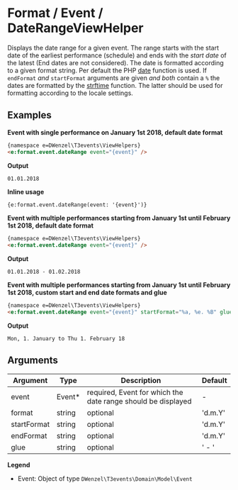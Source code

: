 Format / Event / DateRangeViewHelper
==========================

Displays the date range for a given event. The range starts with the start date of the earliest performance (schedule) and ends with the
*start date* of the latest (End dates are not considered).
The date is formatted according to a given format string. Per default the PHP [date](http://php.net/manual/de/function.date.php) function is used.
If `endFormat` *and* `startFormat` arguments are given *and both* contain a `%` the dates are formatted by the 
[strftime](http://php.net/manual/en/function.strftime.php) function. The latter should be used for formatting according 
to the locale settings.
          
## Examples

**Event with single performance on January 1st 2018, default date format**
```html
{namespace e=DWenzel\T3events\ViewHelpers}
<e:format.event.dateRange event="{event}" />
```
**Output**
```
01.01.2018
```


**Inline usage**
```html
{e:format.event.dateRange(event: '{event}')}
```

**Event with multiple performances starting from January 1st until February 1st 2018, default date format**
```html
{namespace e=DWenzel\T3events\ViewHelpers}
<e:format.event.dateRange event="{event}" />
```
**Output**
```
01.01.2018 - 01.02.2018
```
**Event with multiple performances starting from January 1st until February 1st 2018, custom start and end date formats and glue**
```html
{namespace e=DWenzel\T3events\ViewHelpers}
<e:format.event.dateRange event="{event}" startFormat="%a, %e. %B" glue=" to " endFormat="%a, %e. %B %y"/>
```
**Output**
```
Mon, 1. January to Thu 1. February 18
```
## Arguments

| Argument      | Type   | Description                       | Default |
| ------------- | -------| --------------------------------- | ------- |
| event         | Event*  | required, Event for which the date range should be displayed |    -    |
| format        | string | optional                          | 'd.m.Y'       |
| startFormat   | string | optional                          | 'd.m.Y'       |
| endFormat     | string | optional                          | 'd.m.Y'       |
| glue          | string | optional                          | ' - '         |

**Legend**
* Event: Object of type `DWenzel\T3events\Domain\Model\Event`
